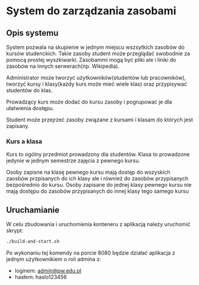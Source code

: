 # System do zarządzania zasobami

## Opis systemu
System pozwala na skupienie w jednym miejscu wszsytkich zasobów do kursów studenckich. Takie zasoby student może przeglądać
swobodnie za pomocą prostej wyszkiwarki. Zasobammi mogą być pliki ale i liniki do zasobów na innych serwerach(np. Wikipedia).

Administrator może tworzyć użytkowników(studentów lub pracowników), tworzyć kursy i klasy(każdy kurs
może mieć wiele klas) oraz przypisywać studentów do klas.

Prowadzący kurs może dodać do kursu zasoby i pogrupować je dla ułatwienia dostępu.

Student może przejrzeć zasoby związane z kursami i klasam do których jest zapisany.

### Kurs a klasa

Kurs to ogólny przedmiot prowadzony dla studentów. Klasa to prowadzone jedynie w jednym semestrze zajęcia z pewnego
kursu.

Osoby zapisne na klasę pewnego kursu mają dostęp do wszyskich zaosbów przpisanych do ich klasy ale i również do zasobów przypisanych bezpośrednio do kursu. Osoby zapisane do jednej klasy pewnego kursu nie mają dostępu do zasobów przypisanych do innej klasy tego samego kursu

## Uruchamianie
 
W celu zbudowania i uruchomienia konteneru z aplikacją należy uruchomić skrypt:

```bash
./build-and-start.sh 
```

Po wykonaniu tej komendy na porcie 8080 będzie działać aplikacja z jednym
użytkownikiem o roli admina z:
 - loginem: admin@pw.edu.pl
 - hasłem: haslo123456
